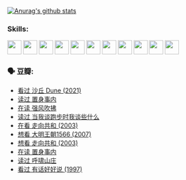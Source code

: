 
[![Anurag's github stats](https://github-readme-stats.vercel.app/api?username=w940853815)](https://github.com/anuraghazra/github-readme-stats)

### Skills:

<code><img height="32" src="https://cdn.jsdelivr.net/npm/simple-icons@v5/icons/python.svg"></code>
<code><img height="32" src="https://cdn.jsdelivr.net/npm/simple-icons@v5/icons/javascript.svg"></code>
<code><img height="32" src="https://cdn.jsdelivr.net/npm/simple-icons@v5/icons/django.svg"></code>
<code><img height="32" src="https://cdn.jsdelivr.net/npm/simple-icons@v5/icons/flask.svg"></code>
<code><img height="32" src="https://cdn.jsdelivr.net/npm/simple-icons@v5/icons/vuetify.svg"></code>
<code><img height="32" src="https://cdn.jsdelivr.net/npm/simple-icons@v5/icons/git.svg"></code>
<code><img height="32" src="https://cdn.jsdelivr.net/npm/simple-icons@v5/icons/docker.svg"></code>
<code><img height="32" src="https://cdn.jsdelivr.net/npm/simple-icons@v5/icons/postgresql.svg"></code>
<code><img height="32" src="https://cdn.jsdelivr.net/npm/simple-icons@v5/icons/elasticsearch.svg"></code>
<code><img height="32" src="https://cdn.jsdelivr.net/npm/simple-icons@v5/icons/macos.svg"></code>
<code><img height="32" src="https://cdn.jsdelivr.net/npm/simple-icons@v5/icons/linux.svg"></code>

### 🗣 豆瓣:

<!-- DOUBAN-ACTIVITIES:START -->
- [看过 沙丘 Dune‎ (2021)](https://www.douban.com/people/136069238/status/3726869471/?_i=42796043)
- [读过 置身事内](https://www.douban.com/people/136069238/status/3726223867/?_i=42796043)
- [在读 强风吹拂](https://www.douban.com/people/136069238/status/3725395475/?_i=42796043)
- [读过 当我谈跑步时我谈些什么](https://www.douban.com/people/136069238/status/3715422296/?_i=42796043)
- [在看 走向共和‎ (2003)](https://www.douban.com/people/136069238/status/3711470443/?_i=42796043)
- [想看 大明王朝1566‎ (2007)](https://www.douban.com/people/136069238/status/3710980213/?_i=42796043)
- [想看 走向共和‎ (2003)](https://www.douban.com/people/136069238/status/3710980002/?_i=42796043)
- [在读 置身事内](https://www.douban.com/people/136069238/status/3710472151/?_i=42796043)
- [读过 呼啸山庄](https://www.douban.com/people/136069238/status/3710470617/?_i=42796043)
- [看过 有话好好说‎ (1997)](https://www.douban.com/people/136069238/status/3709833172/?_i=42796043)
<!-- DOUBAN-ACTIVITIES:END -->
<!--
**w940853815/w940853815** is a ✨ _special_ ✨ repository because its `README.md` (this file) appears on your GitHub profile.

Here are some ideas to get you started:

- 🔭 I’m currently working on ...
- 🌱 I’m currently learning ...
- 👯 I’m looking to collaborate on ...
- 🤔 I’m looking for help with ...
- 💬 Ask me about ...
- 📫 How to reach me: ...
- 😄 Pronouns: ...
- ⚡ Fun fact: ...
-->
